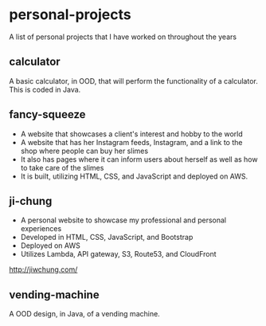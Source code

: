 # personal-projects
A list of personal projects that I have worked on throughout the years

## calculator
A basic calculator, in OOD, that will perform the functionality of a calculator. 
This is coded in Java.

## fancy-squeeze
- A website that showcases a client's interest and hobby to the world
- A website that has her Instagram feeds, Instagram, and a link to the shop where people can buy her slimes
- It also has pages where it can inform users about herself as well as how to take care of the slimes 
- It is built, utilizing HTML, CSS, and JavaScript and deployed on AWS. 

## ji-chung
- A personal website to showcase my professional and personal experiences
- Developed in HTML, CSS, JavaScript, and Bootstrap
- Deployed on AWS
- Utilizes Lambda, API gateway, S3, Route53, and CloudFront

http://jiwchung.com/


## vending-machine
A OOD design, in Java, of a vending machine.